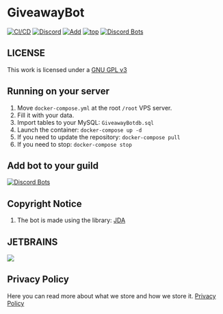 # GiveawayBot
[![CI/CD](https://github.com/dawgcodes/GiveawayBot/actions/workflows/ci_cd.yml/badge.svg?branch=main)](https://github.com/dawgcodes/GiveawayBot/actions/workflows/ci_cd.yml)
[![Discord](https://img.shields.io/discord/779317239722672128?label=Discord)](https://giveaways.zozo82897.lol/)
[![Add](https://img.shields.io/badge/invite-Giveaway-blue?logo=discord)](https://giveaways.zozo82897.lol/)
[![top](https://img.shields.io/badge/TOP.GG-pink?logo=discord)](https://giveaways.zozo82897.lol/) [![Discord Bots](https://top.gg/api/widget/servers/.svg)](https://giveaways.zozo82897.lol/)

## LICENSE

This work is licensed under a [GNU GPL v3](https://giveaways.twodawg.xyz/images/black%20ops%20III.png)

## Running on your server

1. Move `docker-compose.yml` at the root `/root` VPS server.
2. Fill it with your data.
3. Import tables to your MySQL: `GiveawayBotdb.sql`
4. Launch the container: `docker-compose up -d`
5. If you need to update the repository: `docker-compose pull`
6. If you need to stop: `docker-compose stop`

## Add bot to your guild
[![Discord Bots](https://top.gg/api/widget/6526060606.svg)](https://giveaways.zozo82897.lol/)

## Copyright Notice

1.  The bot is made using the library: [JDA](https://github.com/DV8FromTheWorld/JDA)

## JETBRAINS

[<img src="https://github.com/dawgcodes/dawgcodes/blob/main/.github/jetbrains-logo.png?raw=true">](https://jb.gg/OpenSource)

## Privacy Policy

Here you can read more about what we store and how we store it. [Privacy Policy](https://github.com/dawgcodes/GiveawayBot/blob/main/privacy.md)
